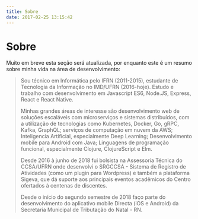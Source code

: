```yaml
---
title: Sobre
date: 2017-02-25 13:15:42
---
```


# Sobre

Muito em breve esta seção será atualizada, por enquanto este é um resumo sobre minha vida na área de desenvolvimento:

> Sou técnico em Informática pelo IFRN (2011-2015), estudante de Tecnologia da Informação no IMD/UFRN (2016-hoje). Estudo e trabalho com desenvolvimento em Javascript ES6, Node.JS, Express, React e React Native.
>
> Minhas grandes áreas de interesse são desenvolvimento web de soluções escaláveis com microserviços e sistemas distribuídos, com a utilização de tecnologias como Kubernetes, Docker, Go, gRPC, Kafka, GraphQL; serviços de computação em nuvem da AWS; Inteligencia Artificial, especialmente Deep Learning; Desenvolvimento mobile para Android com Java; Linguagens de programação funcional, especialmente Clojure, ClojureScript e Elm.
>
> Desde 2016 à junho de 2018 fui bolsista na Assessoria Técnica do CCSA/UFRN onde desenvolvi o SRGCCSA - Sistema de Registro de Atividades (como um plugin para Wordpress) e também a plataforma Sigeva, que dá suporte aos principais eventos acadêmicos do Centro ofertados à centenas de discentes.
>
> Desde o início do segundo semestre de 2018 faço parte do desenvolvimento do aplicativo mobile Directa (iOS e Android) da Secretaria Municipal de Tributação do Natal - RN.